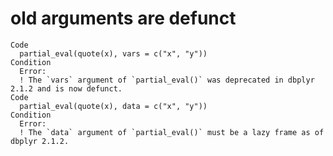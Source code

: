 # old arguments are defunct

    Code
      partial_eval(quote(x), vars = c("x", "y"))
    Condition
      Error:
      ! The `vars` argument of `partial_eval()` was deprecated in dbplyr 2.1.2 and is now defunct.
    Code
      partial_eval(quote(x), data = c("x", "y"))
    Condition
      Error:
      ! The `data` argument of `partial_eval()` must be a lazy frame as of dbplyr 2.1.2.


